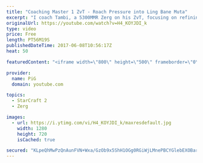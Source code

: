 ```yaml
---
title: "Coaching Master 1 ZvT - Roach Pressure into Ling Bane Muta"
excerpt: "I coach Tambi, a 5300MMR Zerg on his ZvT, focusing on refining his roach pressure into ling-bane muta. -- Watch live at https://www.twitch.tv/x5_pig"
originalUrl: https://youtube.com/watch?v=H4_KOYJDI_k
type: video
price: Free
length: PT56M19S
publishedDateTime: 2017-06-08T10:56:17Z
heat: 50

featuredContent: "<iframe width=\"800\" height=\"500\" frameborder=\"0\" src=\"https://www.youtube.com/embed/H4_KOYJDI_k\" allow=\"accelerometer; autoplay; encrypted-media; gyroscope; picture-in-picture\" allowfullscreen></iframe>"

provider:
  name: PiG
  domain: youtube.com

topics:
  - StarCraft 2
  - Zerg

images:
  - url: https://i.ytimg.com/vi/H4_KOYJDI_k/maxresdefault.jpg
    width: 1280
    height: 720
    isCached: true

secured: "KLpeQhMwPzQnAunFVN+Wxa/GzOb9x5ShH1OGg0RGiWjLMnePBCYGlebEXOBar93veLigRM8yhffYr7u56wiE4Bi1F1hfYbYGWd7gAF9WCg/FxJVl5OjLx0XBaS3n99uso+3PY7hm4LeX8oGNuSepOtuqohv6yvD/Fdeybfb8lcPtJu9nz0c1/AzgxceJdvU/u7zDCaQ1pDBvdK1mfJ/6kpvA512EtkxvX/1SqoKevS8a/Pd0WOju/LcX2uPvo+zu8YeMpyP3zacfg5jILeVBBtqPvn/wXIjWG50aQe8L36+1FG5zgbF8L7NFW80A5LDNgpMC2xB8/e/8DJRAZzv4H0e8OFVNu+qQvoEvGiXy6DnXXjPwGkCZar5vFq+KRm8zwGDd3avVkGNQOFLGgJXI7vEESLcLgT6xiCBr5vczg+8=;o7Yq2WhF5wOtKSLnam4GUw=="
---
```


